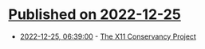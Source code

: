 # [Published on 2022-12-25](index.md)

* [2022-12-25, 06:39:00](https://lobste.rs/s/v8vx0r/x11_conservancy_project) - [The X11 Conservancy Project](https://x11cp.org/)
